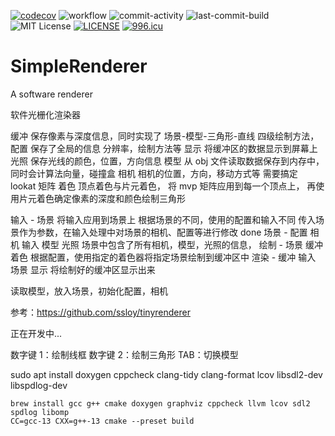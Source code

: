 [![codecov](https://codecov.io/gh/Simple-XX/SimpleRenderer/graph/badge.svg?token=J7NKK3SBNJ)](https://codecov.io/gh/Simple-XX/SimpleRenderer)
![workflow](https://github.com/Simple-XX/SimpleRenderer/actions/workflows/workflow.yml/badge.svg)
![commit-activity](https://img.shields.io/github/commit-activity/t/Simple-XX/SimpleRenderer)
![last-commit-build](https://img.shields.io/github/last-commit/Simple-XX/SimpleRenderer/build)
![MIT License](https://img.shields.io/github/license/mashape/apistatus.svg)
[![LICENSE](https://img.shields.io/badge/license-Anti%20996-blue.svg)](https://github.com/996icu/996.ICU/blob/master/LICENSE)
[![996.icu](https://img.shields.io/badge/link-996.icu-red.svg)](https://996.icu)

# SimpleRenderer

A software renderer

软件光栅化渲染器

缓冲
保存像素与深度信息，同时实现了 场景-模型-三角形-直线 四级绘制方法，
配置
保存了全局的信息 分辨率，绘制方法等
显示
将缓冲区的数据显示到屏幕上
光照
保存光线的颜色，位置，方向信息
模型
从 obj 文件读取数据保存到内存中，同时会计算法向量，碰撞盒
相机
相机的位置，方向，移动方式等
需要搞定 lookat 矩阵
着色
顶点着色与片元着色，
将 mvp 矩阵应用到每一个顶点上，
再使用片元着色确定像素的深度和颜色绘制三角形

输入 - 场景
将输入应用到场景上
根据场景的不同，使用的配置和输入不同
传入场景作为参数，在输入处理中对场景的相机、配置等进行修改
done
场景 - 配置 相机 输入 模型 光照
场景中包含了所有相机，模型，光照的信息，
绘制 - 场景 缓冲 着色
根据配置，使用指定的着色器将指定场景绘制到缓冲区中
渲染 - 缓冲 输入 场景 显示
将绘制好的缓冲区显示出来

读取模型，放入场景，初始化配置，相机

参考：https://github.com/ssloy/tinyrenderer

正在开发中...

数字键 1：绘制线框
数字键 2：绘制三角形
TAB：切换模型

sudo apt install doxygen cppcheck clang-tidy clang-format lcov libsdl2-dev libspdlog-dev

```shell
brew install gcc g++ cmake doxygen graphviz cppcheck llvm lcov sdl2 spdlog libomp
CC=gcc-13 CXX=g++-13 cmake --preset build
```